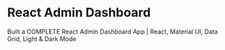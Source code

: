 # React Admin Dashboard

Built a COMPLETE React Admin Dashboard App | React, Material UI, Data Grid, Light & Dark Mode




